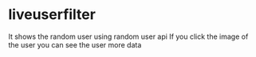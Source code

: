 # liveuserfilter
It shows the random user using random user api If you click the image of the user you can see the user more data
